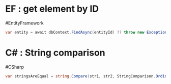 # EF : get element by ID
#EntityFramework
``` C#
var entity = await dbContext.FindAsync(entityId) ?? throw new Exception($"No entity with Id : {entityId}")
```


# C# : String comparison 
#CSharp
```C#
var stringsAreEqual = string.Compare(str1, str2, StringComparison.OrdinalIgnoreCase != 0)
```